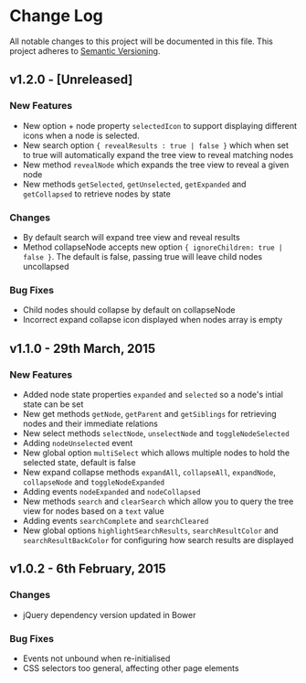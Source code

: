 # Change Log
All notable changes to this project will be documented in this file.
This project adheres to [Semantic Versioning](http://semver.org/).

## v1.2.0 - [Unreleased]

### New Features
- New option + node property `selectedIcon` to support displaying different icons when a node is selected.
- New search option `{ revealResults : true | false }` which when set to true will automatically expand the tree view to reveal matching nodes
- New method `revealNode` which expands the tree view to reveal a given node
- New methods `getSelected`, `getUnselected`, `getExpanded` and `getCollapsed` to retrieve nodes by state

### Changes
- By default search will expand tree view and reveal results
- Method collapseNode accepts new option `{ ignoreChildren: true | false }`.  The default is false, passing true will leave child nodes uncollapsed

### Bug Fixes
- Child nodes should collapse by default on collapseNode
- Incorrect expand collapse icon displayed when nodes array is empty


## v1.1.0 - 29th March, 2015

### New Features
- Added node state properties `expanded` and `selected` so a node's intial state can be set
- New get methods `getNode`, `getParent` and `getSiblings` for retrieving nodes and their immediate relations
- New select methods `selectNode`, `unselectNode` and `toggleNodeSelected`
- Adding `nodeUnselected` event
- New global option `multiSelect` which allows multiple nodes to hold the selected state, default is false
- New expand collapse methods `expandAll`, `collapseAll`, `expandNode`, `collapseNode` and `toggleNodeExpanded`
- Adding events `nodeExpanded` and `nodeCollapsed`
- New methods `search` and `clearSearch` which allow you to query the tree view for nodes based on a `text` value
- Adding events `searchComplete` and `searchCleared`
- New global options `highlightSearchResults`, `searchResultColor` and `searchResultBackColor` for configuring how search results are displayed


## v1.0.2 - 6th February, 2015

### Changes
- jQuery dependency version updated in Bower

### Bug Fixes
- Events not unbound when re-initialised
- CSS selectors too general, affecting other page elements
